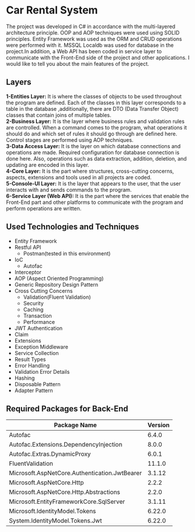 # Car Rental System
The project was developed in C# in accordance with the multi-layered architecture principle. OOP and AOP techniques were used using SOLID principles. Entity Framework was used as the ORM and CRUD operations were performed with it. MSSQL Localdb was used for database in the project.In addition, a Web API has been coded in service layer to communicate with the Front-End side of the project and other applications. I would like to tell you about the main features of the project.

## Layers
<b> 1-Entities Layer:</b> It is where the classes of objects to be used throughout the program are defined. Each of the classes in this layer corresponds to a table in the database ,additionally, there are DTO (Data Transfer Object) classes that contain joins of multiple tables.<br>
<b> 2-Business Layer:</b> It is the layer where business rules and validation rules are controlled. When a command comes to the program, what operations it should do and which set of rules it should go through are defined here. Control stages are performed using AOP techniques.<br>
<b> 3-Data Access Layer:</b> It is the layer on which database connections and operations are made. Required configuration for database connection is done here. Also, operations such as data extraction, addition, deletion, and updating are encoded in this layer.<br>
<b> 4-Core Layer:</b> It is the part where structures, cross-cutting concerns, aspects, extensions and tools used in all projects are coded.<br>
<b> 5-Console-UI Layer:</b> It is the layer that appears to the user, that the user interacts with and sends commands to the program.<br>
<b> 6-Service Layer (Web API):</b> It is the part where the services that enable the Front-End part and other platforms to communicate with the program and perform operations are written.<br>

## Used Technologies and Techniques
- Entity Framework
- Restful API
  - Postman(tested in this environment)
- IoC
  - Autofac
- Interceptor
- AOP (Aspect Oriented Programming)
- Generic Repository Design Pattern
- Cross Cutting Concerns
  - Validation(Fluent Validation)
  - Security
  - Caching
  - Transaction
  - Performance
- JWT Authentication
- Claim
- Extensions
- Exception Middleware
- Service Collection
- Result Types
- Error Handling
- Validation Error Details
- Hashing
- Disposable Pattern
- Adapter Pattern

## Required Packages for Back-End


| Package Name  | Version |
| ------------- | ------------- |
| Autofac | 6.4.0  |
| Autofac.Extensions.DependencyInjection  | 8.0.0  |
| Autofac.Extras.DynamicProxy  | 6.0.1  |
| FluentValidation  | 11.1.0  |
| Microsoft.AspNetCore.Authentication.JwtBearer  | 3.1.12  |
| Microsoft.AspNetCore.Http  | 2.2.2 |
| Microsoft.AspNetCore.Http.Abstractions  | 2.2.0  |
| Microsoft.EntityFrameworkCore.SqlServer  | 3.1.11  |
| Microsoft.IdentityModel.Tokens  | 6.22.0  |
| System.IdentityModel.Tokens.Jwt | 6.22.0 |

<br>
